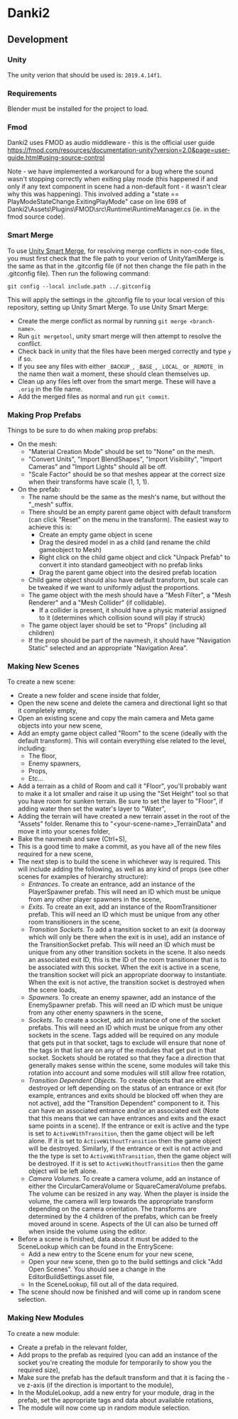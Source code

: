 # Danki2

## Development

### Unity

The unity verion that should be used is: `2019.4.14f1`.

### Requirements

Blender must be installed for the project to load.

### Fmod
Danki2 uses FMOD as audio middleware - this is the official user guide https://fmod.com/resources/documentation-unity?version=2.0&page=user-guide.html#using-source-control

Note - we have implemented a workaround for a bug where the sound wasn't stopping correctly when exiting play mode (this happened if and only if any text component in scene had a non-default font - it wasn't clear why this was happening). This involved adding a "state == PlayModeStateChange.ExitingPlayMode" case on line 698 of Danki2\Assets\Plugins\FMOD\src\Runtime\RuntimeManager.cs (ie. in the fmod source code).

### Smart Merge

To use [Unity Smart Merge](https://docs.unity3d.com/Manual/SmartMerge.html), for resolving merge conflicts in non-code files, you must first check that the file path to your verion of UnityYamlMerge is the same as that in the .gitconfig file (if not then change the file path in the .gitconfig file). Then run the following command:

```
git config --local include.path ../.gitconfig
```

This will apply the settings in the .gitconfig file to your local version of this repository, setting up Unity Smart Merge. To use Unity Smart Merge:
* Create the merge conflict as normal by running `git merge <branch-name>`.
* Run `git mergetool`, unity smart merge will then attempt to resolve the conflict.
* Check back in unity that the files have been merged correctly and type `y` if so.
* If you see any files with either `_BACKUP_`, `_BASE_`, `_LOCAL_` or `_REMOTE_` in the name then wait a moment, these should clean themselves up.
* Clean up any files left over from the smart merge. These will have a `.orig` in
the file name.
* Add the merged files as normal and run `git commit`.

### Making Prop Prefabs

Things to be sure to do when making prop prefabs:

- On the mesh:
  - "Material Creation Mode" should be set to "None" on the mesh.
  - "Convert Units", "Import BlendShapes", "Import Visibility", "Import Cameras" and "Import Lights" should all be off.
  - "Scale Factor" should be so that meshes appear at the correct size when their transforms have scale (1, 1, 1).
- On the prefab:
  - The name should be the same as the mesh's name, but without the "_mesh" suffix.
  - There should be an empty parent game object with default transform (can click "Reset" on the menu in the transform). The easiest way to achieve this is:
    - Create an empty game object in scene
    - Drag the desired model in as a child (and rename the child gameobject to Mesh)
    - Right click on the child game object and click "Unpack Prefab" to convert it into standard gameobject with no prefab links
    - Drag the parent game object into the desired prefab location
  - Child game object should also have default transform, but scale can be tweaked if we want to uniformly adjust the proportions.
  - The game object with the mesh should have a "Mesh Filter", a "Mesh Renderer" and a "Mesh Collider" (if collidable).
    - If a collider is present, it should have a physic material assigned to it (determines which collision sound will play if struck)
  - The game object layer should be set to "Props" (including all children)
  - If the prop should be part of the navmesh, it should have "Navigation Static" selected and an appropriate "Navigation Area".

### Making New Scenes

To create a new scene:

- Create a new folder and scene inside that folder,
- Open the new scene and delete the camera and directional light so that it completely empty,
- Open an existing scene and copy the main camera and Meta game objects into your new scene,
- Add an empty game object called "Room" to the scene (ideally with the default transform). This will contain everything else related to the level, including:
  - The floor,
  - Enemy spawners,
  - Props,
  - Etc...
- Add a terrain as a child of Room and call it "Floor", you'll probably want to make it a lot smaller and raise it up using the "Set Height" tool so that you have room for sunken terrain. Be sure to set the layer to "Floor", if adding water then set the water's layer to "Water",
- Adding the terrain will have created a new terrain asset in the root of the "Assets" folder. Rename this to "\<your-scene-name\>_TerrainData" and move it into your scenes folder,
- Bake the navmesh and save (Ctrl+S),
- This is a good time to make a commit, as you have all of the new files required for a new scene,
- The next step is to build the scene in whichever way is required. This will include adding the following, as well as any kind of props (see other scenes for examples of hierarchy structure):
  - *Entrances*. To create an entrance, add an instance of the PlayerSpawner prefab. This will need an ID which must be unique from any other player spawners in the scene,
  - *Exits*. To create an exit, add an instance of the RoomTransitioner prefab. This will need an ID which must be unique from any other room transitioners in the scene,
  - *Transition Sockets*. To add a transition socket to an exit (a doorway which will only be there when the exit is in use), add an instance of the TransitionSocket prefab. This will need an ID which must be unique from any other transition sockets in the scene. It also needs an associated exit ID, this is the ID of the room transitioner that is to be associated with this socket. When the exit is active in a scene, the transition socket will pick an appropriate doorway to instantiate. When the exit is not active, the transition socket is destroyed when the scene loads,
  - *Spawners*. To create an enemy spawner, add an instance of the EnemySpawner prefab. This will need an ID which must be unique from any other enemy spawners in the scene,
  - *Sockets*. To create a socket, add an instance of one of the socket prefabs. This will need an ID which must be unique from any other sockets in the scene. Tags added will be required on any module that gets put in that socket, tags to exclude will ensure that none of the tags in that list are on any of the modules that get put in that socket. Sockets should be rotated so that they face a direction that generally makes sense within the scene, some modules will take this rotation into account and some modules will still allow free rotation,
  - *Transition Dependent Objects*. To create objects that are either destroyed or left depending on the status of an entrance or exit (for example, entrances and exits should be blocked off when they are not active), add the "Transition Dependent" component to it. This can have an associated entrance and/or an associated exit (Note that this means that we can have entrances and exits and the exact same points in a scene). If the entrance or exit is active and the type is set to `ActiveWithTransition`, then the game object will be left alone. If it is set to `ActiveWithoutTransition` then the game object will be destroyed. Similarly, if the entrance or exit is not active and the the type is set to `ActiveWithTransition`, then the game object will be destroyed. If it is set to `ActiveWithoutTransition` then the game object will be left alone.
  - *Camera Volumes*. To create a camera volume, add an instance of either the CircularCameraVolume or SquareCameraVolume prefabs. The volume can be resized in any way. When the player is inside the volume, the camera will lerp towards the appropriate transform depending on the camera orientation. The transforms are determined by the 4 children of the prefabs, which can be freely moved around in scene. Aspects of the UI can also be turned off when inside the volume using the editor.
- Before a scene is finished, data about it must be added to the SceneLookup which can be found in the EntryScene:
  - Add a new entry to the Scene enum for your new scene,
  - Open your new scene, then go to the build settings and click "Add Open Scenes". You should see a change in the EditorBuildSettings.asset file,
  - In the SceneLookup, fill out all of the data required.
- The scene should now be finished and will come up in random scene selection.

### Making New Modules

To create a new module:

- Create a prefab in the relevant folder,
- Add props to the prefab as required (you can add an instance of the socket you're creating the module for temporarily to show you the required size),
- Make sure the prefab has the default transform and that it is facing the -ve z-axis (if the direction is important to the module),
- In the ModuleLookup, add a new entry for your module, drag in the prefab, set the appropriate tags and data about available rotations,
- The module will now come up in random module selection.

